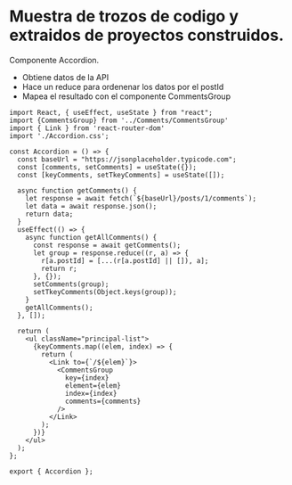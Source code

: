 # Muestra de trozos de codigo y extraidos de proyectos construidos.

Componente Accordion.

* Obtiene datos de la API
* Hace un reduce para ordenenar los datos por el postId
* Mapea el resultado con el componente CommentsGroup


````
import React, { useEffect, useState } from "react";
import {CommentsGroup} from '../Comments/CommentsGroup'
import { Link } from 'react-router-dom'
import './Accordion.css';

const Accordion = () => {
  const baseUrl = "https://jsonplaceholder.typicode.com";
  const [comments, setComments] = useState({});
  const [keyComments, setTkeyComments] = useState([]);

  async function getComments() {
    let response = await fetch(`${baseUrl}/posts/1/comments`);
    let data = await response.json();
    return data;
  }
  useEffect(() => {
    async function getAllComments() {
      const response = await getComments();
      let group = response.reduce((r, a) => {
        r[a.postId] = [...(r[a.postId] || []), a];
        return r;
      }, {});
      setComments(group);
      setTkeyComments(Object.keys(group));
    }
    getAllComments();
  }, []);
  
  return (
    <ul className="principal-list">
      {keyComments.map((elem, index) => {
        return (
          <Link to={`/${elem}`}>
            <CommentsGroup
              key={index}
              element={elem}
              index={index}
              comments={comments}
            />
          </Link>
        );
      })}
    </ul>
  );
};

export { Accordion };
